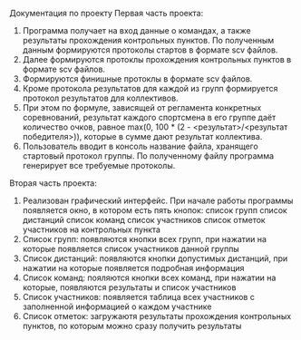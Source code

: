 Документация по проекту
Первая часть проекта:
1. Программа получает на вход данные о командах, а также результаты прохождения контрольных пунктов. По полученным
данным формируются протоколы стартов в формате scv файлов. 
2. Далее формируются протоклы прохождения контрольных пунктов в формате scv файлов.
3. Формируются финишные протоклы в формате scv файлов.
4. Кроме протокола результатов для каждой из групп формируется протокол результатов для коллективов.
5. При этом по формуле, зависящей от регламента конкретных соревнований, результат каждого спортсмена в 
его группе даёт количество очков, равное max(0, 100 * (2 - <результат>/<результат победителя>)),
которые в сумме дают результат коллектива.
6. Пользователь вводит в консоль название файла, хранящего стартовый протокол группы. По полученному файлу программа
генерирует все требуемые протоколы.

Вторая часть проекта:
1. Реализован графический интерфейс. При начале работы программы появляется окно, в котором есть пять кнопок:
   список групп 
   список дистанций 
   список команд
   список участников
   список отметок участников на контрольных пункта
2. Список групп: появляются кнопки всех групп, при нажатии на которые появляется список участников данной группы
3. Список дистанций: появляются кнопки допустимых дистанций, при нажатии на которые появляется подробная информация
4. Список команд: пояляются кнопки всех команд, при нажатии на которые, появляются результаты и список участников
5. Список участников: появляется таблица всех участников с заполненной информацией о каждом участнике
6. Список отметок: загружаютя результаты прохождения контрольных пунктов, по которым можно сразу получить результаты
